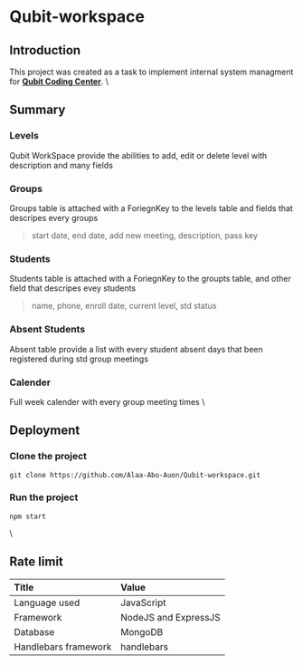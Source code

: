 # Qubit-workspace

## Introduction
This project was created as a task to implement internal system managment for [**Qubit Coding Center**](http://qubitcodingcenter.ga/).
\

## Summary
### Levels
Qubit WorkSpace provide the abilities to add, edit or delete level with description and many fields
### Groups
Groups table is attached with a ForiegnKey to the levels table and fields that descripes every groups
> start date, end date, add new meeting, description, pass key 
### Students
Students table is attached with a ForiegnKey to the groupts table, and other field that descripes evey students
> name, phone, enroll date, current level, std status
### Absent Students
Absent table provide a list with every student absent days that been registered during std group meetings
### Calender
Full week calender with every group meeting times
\

## Deployment
### Clone the project
```
git clone https://github.com/Alaa-Abo-Auon/Qubit-workspace.git
```
### Run the project
```
npm start
```
\

## Rate limit
| Title | Value |
| :--- | :--- |
| Language used         | JavaScript
| Framework             | NodeJS and ExpressJS
| Database              | MongoDB
| Handlebars framework  | handlebars